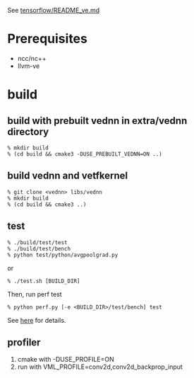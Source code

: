 See [tensorflow/README_ve.md](https://github.com/sx-aurora-dev/tensorflow/blob/develop/README_ve.md)

# Prerequisites

- ncc/nc++
- llvm-ve

# build

## build with prebuilt vednn in extra/vednn directory

    % mkdir build
    % (cd build && cmake3 -DUSE_PREBUILT_VEDNN=ON ..)

## build vednn and vetfkernel

    % git clone <vednn> libs/vednn
    % mkdir build
    % (cd build && cmake3 ..)

## test

    % ./build/test/test
    % ./build/test/bench
    % python test/python/avgpoolgrad.py

or

    % ./test.sh [BUILD_DIR]

Then, run perf test

    % python perf.py [-e <BUILD_DIR>/test/bench] test

See [here](doc/perf.md) for details.

## profiler

1. cmake with -DUSE_PROFILE=ON
2. run with VML_PROFILE=conv2d,conv2d_backprop_input
   
